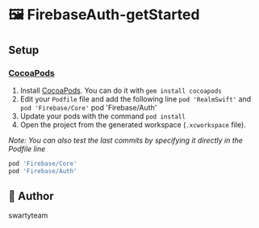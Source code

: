 # 🖼 FirebaseAuth-getStarted



## Setup

### [CocoaPods](https://cocoapods.org)

1. Install [CocoaPods](https://cocoapods.org). You can do it with `gem install cocoapods`
2. Edit your `Podfile` file and add the following line `pod 'RealmSwift'` and `pod 'Firebase/Core'`
pod 'Firebase/Auth'
3. Update your pods with the command `pod install`
4. Open the project from the generated workspace (`.xcworkspace` file).

*Note: You can also test the last commits by specifying it directly in the Podfile line*

```ruby
pod 'Firebase/Core'
pod 'Firebase/Auth'
```

## 👤 Author

swartyteam
